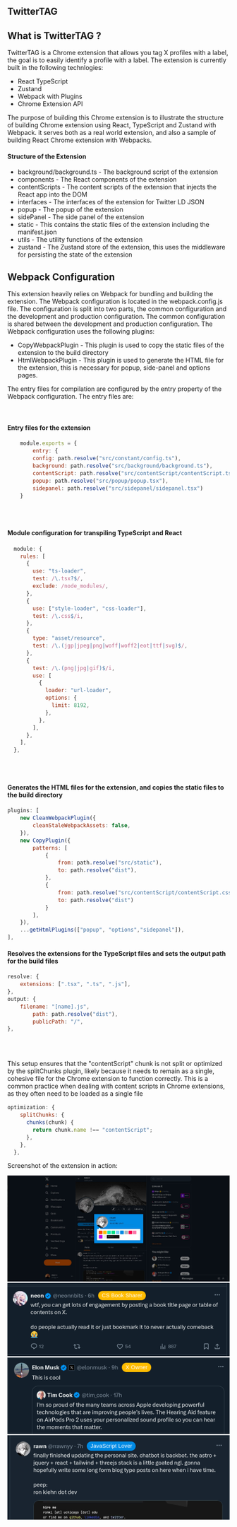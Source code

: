 ## TwitterTAG

## What is TwitterTAG ? 

TwitterTAG is a Chrome extension that allows you tag X profiles with a label, the goal is to easily identify a profile with a label. The extension is currently built in the following technlogies:

* React TypeScript
* Zustand
* Webpack with Plugins
* Chrome Extension API

The purpose of building this Chrome extension is to illustrate the structure of building Chrome extension using React, TypeScript and Zustand with Webpack. it serves both as a real world extension, and also a sample of building React Chrome extension with Webpacks. 

#### Structure of the Extension

* background/background.ts - The background script of the extension
* components - The React components of the extension
* contentScripts - The content scripts of the extension that injects the React app into the DOM
* interfaces - The interfaces of the extension for Twitter LD JSON
* popup - The popup of the extension
* sidePanel - The side panel of the extension
* static - This contains the static files of the extension including the manifest.json
* utils - The utility functions of the extension
* zustand - The Zustand store of the extension, this uses the middleware for persisting the state of the extension


## Webpack Configuration

This extension heavily relies on Webpack for bundling and building the extension. The Webpack configuration is located in the webpack.config.js file. The configuration is split into two parts, the common configuration and the development and production configuration. The common configuration is shared between the development and production configuration. The Webpack configuration uses the following plugins:

* CopyWebpackPlugin - This plugin is used to copy the static files of the extension to the build directory
* HtmlWebpackPlugin - This plugin is used to generate the HTML file for the extension, this is necessary for popup, side-panel and options pages.

The entry files for compilation are configured by the entry property of the Webpack configuration. The entry files are:
<br><br><br>
#### Entry files for the extension
```javascript
    module.exports = {
        entry: {
        config: path.resolve("src/constant/config.ts"),
        background: path.resolve("src/background/background.ts"),
        contentScript: path.resolve("src/contentScript/contentScript.tsx"),
        popup: path.resolve("src/popup/popup.tsx"),
        sidepanel: path.resolve("src/sidepanel/sidepanel.tsx")
    }
```
<br><br>
#### Module configuration for transpiling TypeScript and React

```javascript
  module: {
    rules: [
      {
        use: "ts-loader",
        test: /\.tsx?$/,
        exclude: /node_modules/,
      },
      {
        use: ["style-loader", "css-loader"],
        test: /\.css$/i,
      },
      {
        type: "asset/resource",
        test: /\.(jgp|jpeg|png|woff|woff2|eot|ttf|svg)$/,
      },
      {
        test: /\.(png|jpg|gif)$/i,
        use: [
          {
            loader: "url-loader",
            options: {
              limit: 8192,
            },
          },
        ],
      },
    ],
  },
```
<br><br>
#### Generates the HTML files for the extension, and copies the static files to the build directory
```javascript
plugins: [
    new CleanWebpackPlugin({
        cleanStaleWebpackAssets: false,
    }),
    new CopyPlugin({
        patterns: [
            {
                from: path.resolve("src/static"),
                to: path.resolve("dist"),
            },
            {
                from: path.resolve("src/contentScript/contentScript.css"),
                to: path.resolve("dist")
            }
        ],
    }),
    ...getHtmlPlugins(["popup", "options","sidepanel"]),
],
```

#### Resolves the extensions for the TypeScript files and sets the output path for the build files
```javascript
resolve: {
    extensions: [".tsx", ".ts", ".js"],
},
output: {
    filename: "[name].js",
        path: path.resolve("dist"),
        publicPath: "/",
},
```

<br><br>

This setup ensures that the "contentScript" chunk is not split or optimized by the splitChunks plugin, likely because it needs to remain as a single, cohesive file for the Chrome extension to function correctly. This is a common practice when dealing with content scripts in Chrome extensions, as they often need to be loaded as a single file
```javascript
optimization: {
    splitChunks: {
      chunks(chunk) {
        return chunk.name !== "contentScript";
      },
    },
  },
```
Screenshot of the extension in action:

![Screenshot](/screenshots/GdjrphGXoAAhwIa.jpeg)
![Screenshot](/screenshots/GdjtPtFXQAAsg23.png)
![Screenshot](/screenshots/GdjtV0fWkAAHvHE.png)
![Screenshot](/screenshots/GdjtxWoXYAAMDmB.png)


